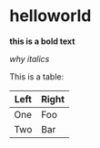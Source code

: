 helloworld
==========

**this is a bold text**

*why italics*

This is a table:

| Left | Right|
| ---- | ---- |
| One  | Foo  |
| Two  | Bar  |
